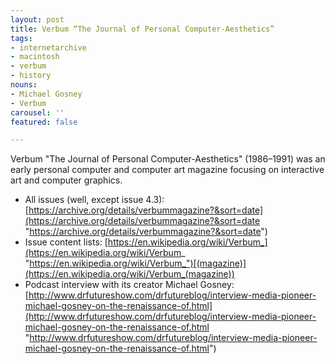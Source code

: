 ```yaml
---
layout: post
title: Verbum “The Journal of Personal Computer-Aesthetics”
tags:
- internetarchive
- macintosh
- verbum
- history
nouns:
- Michael Gosney
- Verbum
carousel: ''
featured: false

---
```

Verbum "The Journal of Personal Computer-Aesthetics" (1986–1991) was an early personal computer and computer art magazine focusing on interactive art and computer graphics.

* All issues (well, except issue 4.3): [https://archive.org/details/verbummagazine?&sort=date](https://archive.org/details/verbummagazine?&sort=date "https://archive.org/details/verbummagazine?&sort=date")
* Issue content lists: [https://en.wikipedia.org/wiki/Verbum_](https://en.wikipedia.org/wiki/Verbum_ "https://en.wikipedia.org/wiki/Verbum_")[(magazine)](https://en.wikipedia.org/wiki/Verbum_(magazine))
* Podcast interview with its creator Michael Gosney: [http://www.drfutureshow.com/drfutureblog/interview-media-pioneer-michael-gosney-on-the-renaissance-of.html](http://www.drfutureshow.com/drfutureblog/interview-media-pioneer-michael-gosney-on-the-renaissance-of.html "http://www.drfutureshow.com/drfutureblog/interview-media-pioneer-michael-gosney-on-the-renaissance-of.html")